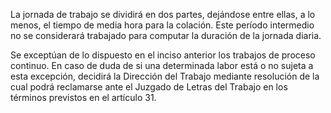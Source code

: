 La jornada de trabajo se dividirá en dos partes, dejándose entre ellas, a lo menos, el tiempo de media hora para la colación. Este período intermedio no se considerará trabajado para computar la duración de la jornada diaria.

Se exceptúan de lo dispuesto en el inciso anterior los trabajos de proceso continuo. En caso de duda de si una determinada labor está o no sujeta a esta excepción, decidirá la Dirección del Trabajo mediante resolución de la cual podrá reclamarse ante el Juzgado de Letras del Trabajo en los términos previstos en el artículo 31.